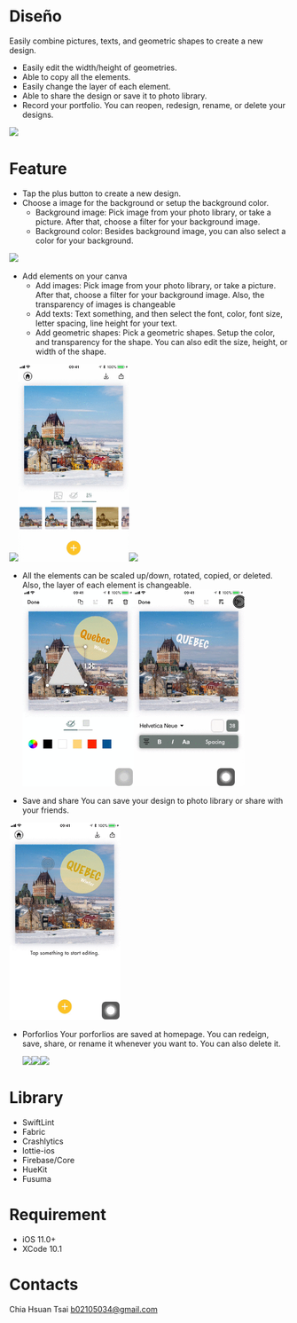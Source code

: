 # Diseño 
Easily combine pictures, texts, and geometric shapes to create a new design.

- Easily edit the width/height of geometries.
- Able to copy all the elements. 
- Easily change the layer of each element.
- Able to share the design or save it to photo library.
- Record your portfolio. You can reopen, redesign, rename, or delete your designs. 

<a href="https://testflight.apple.com/join/w0qkD8LH"><img src="https://i.imgur.com/Pc1KdHw.png" width="150"></a>

# Feature 

- Tap the plus button to create a new design. 
- Choose a image for the background or setup the background color.
  -  Background image: Pick image from your photo library, or take a picture. After that, choose a filter for your background image.
  - Background color: Besides background image, you can also select a color for your background.
  
 <img src="https://github.com/AlexandraTsai/Dise-o/blob/test/READMEgif/AddNewDesign.gif" width="200">

- Add elements on your canva
  -  Add images: Pick image from your photo library, or take a picture. After that, choose a filter for your background image. Also, the transparency of images is changeable
  -  Add texts: Text something, and then select the font, color, font size, letter spacing, line height for your text.
  -  Add geometric shapes: Pick a geometric shapes. Setup the color, and transparency for the shape. You can also edit the size, height, or width of the shape.

<img src="https://github.com/AlexandraTsai/Dise-o/blob/test/READMEgif/AddImage.gif" width="200"><img src="https://github.com/AlexandraTsai/Dise-o/blob/test/READMEgif/Shape.gif" width="200"><img src="https://github.com/AlexandraTsai/Dise-o/blob/test/READMEgif/Text.gif" width="200">
  
- All the elements can be scaled up/down, rotated, copied, or deleted. Also, the layer of each element is changeable.
  <img src="https://github.com/AlexandraTsai/Dise-o/blob/test/READMEgif/Scapeup_down.gif" width="200"><img src="https://github.com/AlexandraTsai/Dise-o/blob/test/READMEgif/Copy_Delete.gif" width="200">

- Save and share
You can save your design to photo library or share with your friends.

<img src="https://github.com/AlexandraTsai/Dise-o/blob/test/READMEgif/Share_save.gif" width="200">

- Porforlios
Your porforlios are saved at homepage. 
You can redeign, save, share, or rename it whenever you want to. You can also delete it.

  <img src="https://i.imgur.com/nAOb3l8.png" width="200"><img src="https://i.imgur.com/U1ti14E.png" width="200"><img src="https://i.imgur.com/Yi5Mm8z.png" width="200">

# Library

- SwiftLint
- Fabric
- Crashlytics
- lottie-ios
- Firebase/Core
- HueKit
- Fusuma

# Requirement

- iOS 11.0+
- XCode 10.1

# Contacts

Chia Hsuan Tsai
b02105034@gmail.com


